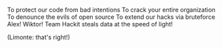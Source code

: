 To protect our code from bad intentions
To crack your entire organization
To denounce the evils of open source
To extend our hacks via bruteforce
Alex!
Wiktor!
Team Hackit steals data at the speed of light!

(Limonte: that's right!)
